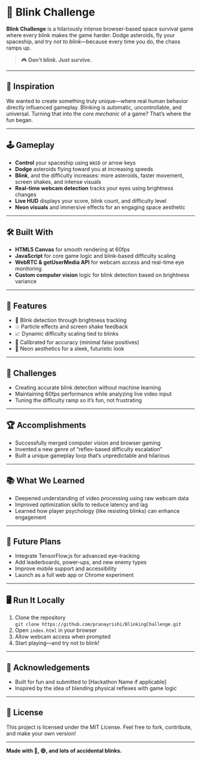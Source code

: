 # 🚀 Blink Challenge

**Blink Challenge** is a hilariously intense browser-based space survival game where every blink makes the game harder. Dodge asteroids, fly your spaceship, and try *not to blink*—because every time you do, the chaos ramps up.

> 🎮 **Don’t blink. Just survive.**

---

## 🧠 Inspiration

We wanted to create something truly unique—where real human behavior directly influenced gameplay. Blinking is automatic, uncontrollable, and universal. Turning that into the *core mechanic* of a game? That’s where the fun began.

---

## 🕹️ Gameplay

- **Control** your spaceship using `WASD` or arrow keys
- **Dodge** asteroids flying toward you at increasing speeds
- **Blink**, and the difficulty increases: more asteroids, faster movement, screen shakes, and intense visuals
- **Real-time webcam detection** tracks your eyes using brightness changes
- **Live HUD** displays your score, blink count, and difficulty level
- **Neon visuals** and immersive effects for an engaging space aesthetic

---

## 🛠️ Built With

- **HTML5 Canvas** for smooth rendering at 60fps
- **JavaScript** for core game logic and blink-based difficulty scaling
- **WebRTC & getUserMedia API** for webcam access and real-time eye monitoring
- **Custom computer vision** logic for blink detection based on brightness variance

---

## 🎯 Features

- 🧠 Blink detection through brightness tracking
- 💥 Particle effects and screen shake feedback
- 📈 Dynamic difficulty scaling tied to blinks
- 🧪 Calibrated for accuracy (minimal false positives)
- 🌌 Neon aesthetics for a sleek, futuristic look

---

## 🤯 Challenges

- Creating accurate blink detection without machine learning
- Maintaining 60fps performance while analyzing live video input
- Tuning the difficulty ramp so it’s fun, not frustrating

---

## 🏆 Accomplishments

- Successfully merged computer vision and browser gaming
- Invented a new genre of “reflex-based difficulty escalation”
- Built a unique gameplay loop that’s unpredictable and hilarious

---

## 📚 What We Learned

- Deepened understanding of video processing using raw webcam data
- Improved optimization skills to reduce latency and lag
- Learned how player psychology (like resisting blinks) can enhance engagement

---

## 🚧 Future Plans

- Integrate TensorFlow.js for advanced eye-tracking
- Add leaderboards, power-ups, and new enemy types
- Improve mobile support and accessibility
- Launch as a full web app or Chrome experiment

---

## 🖥️ Run It Locally

1. Clone the repository  
   `git clone https://github.com/pranayrishi/BlinkingChallenge.git`
2. Open `index.html` in your browser
3. Allow webcam access when prompted
4. Start playing—and try not to blink!

---

## 🙌 Acknowledgements

- Built for fun and submitted to [Hackathon Name if applicable]
- Inspired by the idea of blending physical reflexes with game logic

---

## 📜 License

This project is licensed under the MIT License. Feel free to fork, contribute, and make your own version!

---

**Made with 🚀, 😄, and lots of accidental blinks.**
